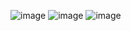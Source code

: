 ![image](https://user-images.githubusercontent.com/101458188/161373250-dd8e0694-5c0b-40e4-b4e8-4a3a282ec948.png)
![image](https://user-images.githubusercontent.com/101458188/161373263-39da8fba-aa48-4768-a9cc-951f3ed7bd5b.png)
![image](https://user-images.githubusercontent.com/101458188/161373274-88337081-e8a9-4206-a3b9-88913e955479.png)


